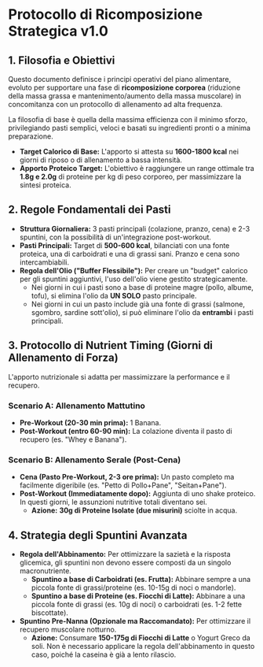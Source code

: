 # Protocollo di Ricomposizione Strategica v1.0

## 1. Filosofia e Obiettivi

Questo documento definisce i principi operativi del piano alimentare, evoluto per supportare una fase di **ricomposizione corporea** (riduzione della massa grassa e mantenimento/aumento della massa muscolare) in concomitanza con un protocollo di allenamento ad alta frequenza.

La filosofia di base è quella della massima efficienza con il minimo sforzo, privilegiando pasti semplici, veloci e basati su ingredienti pronti o a minima preparazione.

- **Target Calorico di Base:** L'apporto si attesta su **1600-1800 kcal** nei giorni di riposo o di allenamento a bassa intensità.
- **Apporto Proteico Target:** L'obiettivo è raggiungere un range ottimale tra **1.8g e 2.0g** di proteine per kg di peso corporeo, per massimizzare la sintesi proteica.

## 2. Regole Fondamentali dei Pasti

- **Struttura Giornaliera:** 3 pasti principali (colazione, pranzo, cena) e 2-3 spuntini, con la possibilità di un'integrazione post-workout.
- **Pasti Principali:** Target di **500-600 kcal**, bilanciati con una fonte proteica, una di carboidrati e una di grassi sani. Pranzo e cena sono intercambiabili.
- **Regola dell'Olio ("Buffer Flessibile"):** Per creare un "budget" calorico per gli spuntini aggiuntivi, l'uso dell'olio viene gestito strategicamente.
  - Nei giorni in cui i pasti sono a base di proteine magre (pollo, albume, tofu), si elimina l'olio da **UN SOLO** pasto principale.
  - Nei giorni in cui un pasto include già una fonte di grassi (salmone, sgombro, sardine sott'olio), si può eliminare l'olio da **entrambi** i pasti principali.

## 3. Protocollo di Nutrient Timing (Giorni di Allenamento di Forza)

L'apporto nutrizionale si adatta per massimizzare la performance e il recupero.

### Scenario A: Allenamento Mattutino
- **Pre-Workout (20-30 min prima):** 1 Banana.
- **Post-Workout (entro 60-90 min):** La colazione diventa il pasto di recupero (es. "Whey e Banana").

### Scenario B: Allenamento Serale (Post-Cena)
- **Cena (Pasto Pre-Workout, 2-3 ore prima):** Un pasto completo ma facilmente digeribile (es. "Petto di Pollo+Pane", "Seitan+Pane").
- **Post-Workout (Immediatamente dopo):** Aggiunta di uno shake proteico. In questi giorni, le assunzioni nutritive totali diventano sei.
  - **Azione:** **30g di Proteine Isolate (due misurini)** sciolte in acqua.

## 4. Strategia degli Spuntini Avanzata

- **Regola dell'Abbinamento:** Per ottimizzare la sazietà e la risposta glicemica, gli spuntini non devono essere composti da un singolo macronutriente.
  - **Spuntino a base di Carboidrati (es. Frutta):** Abbinare sempre a una piccola fonte di grassi/proteine (es. 10-15g di noci o mandorle).
  - **Spuntino a base di Proteine (es. Fiocchi di Latte):** Abbinare a una piccola fonte di grassi (es. 10g di noci) o carboidrati (es. 1-2 fette biscottate).
- **Spuntino Pre-Nanna (Opzionale ma Raccomandato):** Per ottimizzare il recupero muscolare notturno.
  - **Azione:** Consumare **150-175g di Fiocchi di Latte** o Yogurt Greco da soli. Non è necessario applicare la regola dell'abbinamento in questo caso, poiché la caseina è già a lento rilascio.